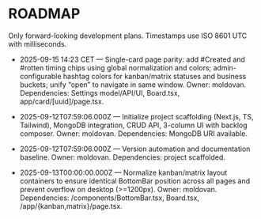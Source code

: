 # ROADMAP

Only forward-looking development plans. Timestamps use ISO 8601 UTC with milliseconds.

- 2025-09-15 14:23 CET — Single-card page parity: add #Created and #rotten timing chips using global normalization and colors; admin-configurable hashtag colors for kanban/matrix statuses and business buckets; unify “open” to navigate in same window. Owner: moldovan. Dependencies: Settings model/API/UI, Board.tsx, app/card/[uuid]/page.tsx.

- 2025-09-12T07:59:06.000Z — Initialize project scaffolding (Next.js, TS, Tailwind), MongoDB integration, CRUD API, 3-column UI with backlog composer. Owner: moldovan. Dependencies: MongoDB URI available.
- 2025-09-12T07:59:06.000Z — Version automation and documentation baseline. Owner: moldovan. Dependencies: project scaffolded.
- 2025-09-13T00:00:00.000Z — Normalize kanban/matrix layout containers to ensure identical BottomBar position across all pages and prevent overflow on desktop (>=1200px). Owner: moldovan. Dependencies: /components/BottomBar.tsx, Board.tsx, /app/{kanban,matrix}/page.tsx.
